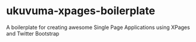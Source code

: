 # ukuvuma-xpages-boilerplate
A boilerplate for creating awesome Single Page Applications using XPages and Twitter Bootstrap
